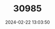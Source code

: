 ---
title: "30985"
category: "Araucaria luxurians"
draft: false
date: 2024-02-22 13:03:50
languages:
  French: ["Sapin de Noël"]
---